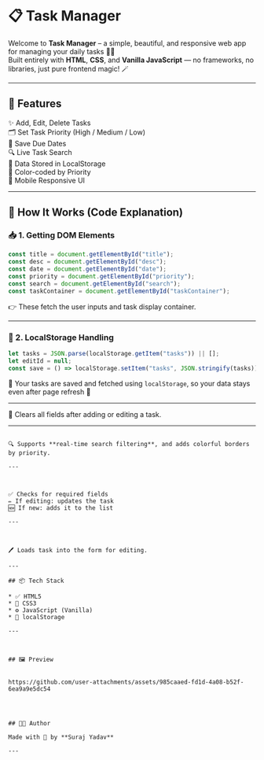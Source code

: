 
# 📋 Task Manager

Welcome to **Task Manager** – a simple, beautiful, and responsive web app for managing your daily tasks 🧠✅  
Built entirely with **HTML**, **CSS**, and **Vanilla JavaScript** — no frameworks, no libraries, just pure frontend magic! 🪄

---

## 🚀 Features

✨ Add, Edit, Delete Tasks  
🗂️ Set Task Priority (High / Medium / Low)  
📆 Save Due Dates  
🔍 Live Task Search  
💾 Data Stored in LocalStorage  
🎨 Color-coded by Priority  
📱 Mobile Responsive UI  

---

## 🧠 How It Works (Code Explanation)

### 📥 1. Getting DOM Elements
```js
const title = document.getElementById("title");
const desc = document.getElementById("desc");
const date = document.getElementById("date");
const priority = document.getElementById("priority");
const search = document.getElementById("search");
const taskContainer = document.getElementById("taskContainer");
````

👉 These fetch the user inputs and task display container.

---

### 💾 2. LocalStorage Handling

```js
let tasks = JSON.parse(localStorage.getItem("tasks")) || [];
let editId = null;
const save = () => localStorage.setItem("tasks", JSON.stringify(tasks));
```

📌 Your tasks are saved and fetched using `localStorage`, so your data stays even after page refresh 🔄

---



🧼 Clears all fields after adding or editing a task.

---

```

🔍 Supports **real-time search filtering**, and adds colorful borders by priority.

---



✅ Checks for required fields
✏️ If editing: updates the task
🆕 If new: adds it to the list

---



🖊️ Loads task into the form for editing.

---

## 📦 Tech Stack

* ✅ HTML5
* 🎨 CSS3
* ⚙️ JavaScript (Vanilla)
* 💾 localStorage

---



## 🖼️ Preview


https://github.com/user-attachments/assets/985caaed-fd1d-4a08-b52f-6ea9a9e5dc54




## 👨‍💻 Author

Made with 💙 by **Suraj Yadav**

---

